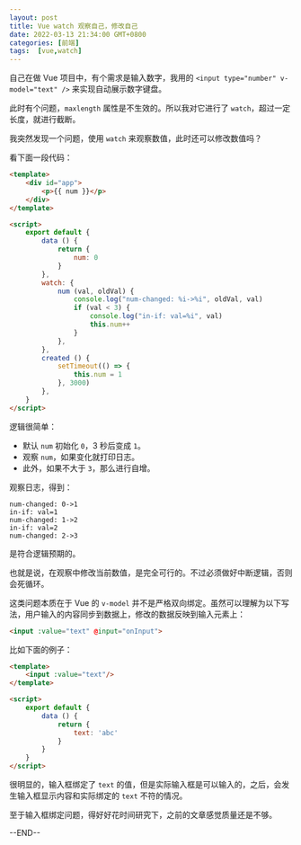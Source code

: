 ```yaml
---
layout: post 
title: Vue watch 观察自己，修改自己 
date: 2022-03-13 21:34:00 GMT+0800 
categories: [前端]
tags:  [vue,watch]
---
```


自己在做 Vue 项目中，有个需求是输入数字，我用的 `<input type="number" v-model="text" />` 来实现自动展示数字键盘。 

此时有个问题，`maxlength` 属性是不生效的。所以我对它进行了 `watch`，超过一定长度，就进行截断。

<!-- more -->

我突然发现一个问题，使用 `watch` 来观察数值，此时还可以修改数值吗？

看下面一段代码：

```html
<template>
    <div id="app">
        <p>{{ num }}</p>
    </div>
</template>

<script>
    export default {
        data () {
            return {
                num: 0
            }
        },
        watch: {
            num (val, oldVal) {
                console.log("num-changed: %i->%i", oldVal, val)
                if (val < 3) {
                    console.log("in-if: val=%i", val)
                    this.num++
                }
            },
        },
        created () {
            setTimeout(() => {
                this.num = 1
            }, 3000)
        },
    }
</script>
```

逻辑很简单：

* 默认 `num` 初始化 `0`，3 秒后变成 `1`。
* 观察 `num`，如果变化就打印日志。
* 此外，如果不大于 `3`，那么进行自增。

观察日志，得到：

```
num-changed: 0->1
in-if: val=1
num-changed: 1->2
in-if: val=2
num-changed: 2->3
```

是符合逻辑预期的。

也就是说，在观察中修改当前数值，是完全可行的。不过必须做好中断逻辑，否则会死循环。

这类问题本质在于 Vue 的 `v-model` 并不是严格双向绑定。虽然可以理解为以下写法，用户输入的内容同步到数据上，修改的数据反映到输入元素上：

```html
<input :value="text" @input="onInput">
```

比如下面的例子：

```html
<template>
    <input :value="text"/>
</template>

<script>
    export default {
        data () {
            return {
                text: 'abc'
            }
        }
    }
</script>
```

很明显的，输入框绑定了 `text` 的值，但是实际输入框是可以输入的，之后，会发生输入框显示内容和实际绑定的 `text` 不符的情况。

至于输入框绑定问题，得好好花时间研究下，之前的文章感觉质量还是不够。

--END--
